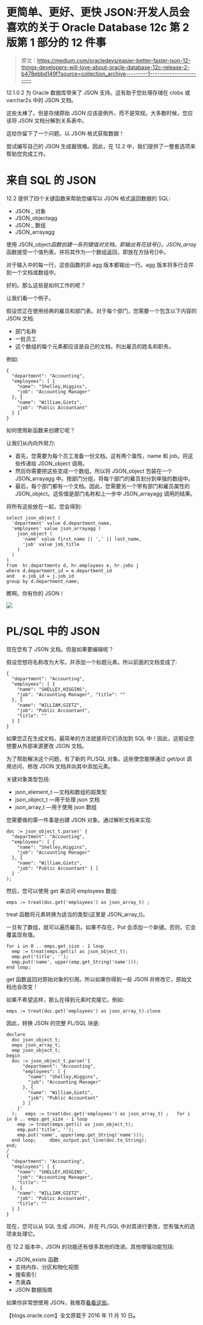 # 更简单、更好、更快 JSON:开发人员会喜欢的关于 Oracle Database 12c 第 2 版第 1 部分的 12 件事

> 原文：<https://medium.com/oracledevs/easier-better-faster-json-12-things-developers-will-love-about-oracle-database-12c-release-2-b478ebbd149f?source=collection_archive---------1----------------------->

12.1.0.2 为 Oracle 数据库带来了 JSON 支持。这有助于您处理存储在 clobs 或 varchar2s 中的 JSON 文档。

这些太棒了。但是存储原始 JSON 应该是例外，而不是常规。大多数时候，您应该将 JSON 文档分解到关系表中。

这给你留下了一个问题。以 JSON 格式获取数据！

尝试编写自己的 JSON 生成器很难。因此，在 12.2 中，我们提供了一整套选项来帮助您完成工作。

# 来自 SQL 的 JSON

12.2 提供了四个关键函数来帮助您编写以 JSON 格式返回数据的 SQL:

*   JSON _ 对象
*   JSON_objectagg
*   JSON _ 数组
*   JSON_arrayagg

使用 JSON_object*函数创建一系列键值对文档。即输出有花括号{}。JSON_array*函数接受一个值列表，并将其作为一个数组返回，即放在方括号[]中。

对于输入中的每一行，这些函数的非 agg 版本都输出一行。agg 版本将多行合并到一个文档或数组中。

好的。那么这些是如何工作的呢？

让我们看一个例子。

假设您正在使用经典的雇员和部门表。对于每个部门，您需要一个包含以下内容的 JSON 文档:

*   部门名称
*   一批员工
*   这个数组的每个元素都应该是自己的文档，列出雇员的姓名和职务。

例如:

```
{ 
  "department": "Accounting", 
  "employees": [ { 
    "name": "Shelley,Higgins", 
    "job": "Accounting Manager" 
  }, { 
    "name": "William,Gietz", 
    "job": "Public Accountant" 
  } ] 
}
```

如何使用新函数来创建它呢？

让我们从内向外努力:

*   首先，您需要为每个员工准备一份文档。这有两个属性，name 和 job。将这些传递给 JSON_object 调用。
*   然后你需要把这些变成一个数组。所以将 JSON_object 包装在一个 JSON_arrayagg 中。按部门分组，将每个部门的雇员划分到单独的数组中。
*   最后，每个部门都有一个文档。因此，您需要另一个带有部门和雇员属性的 JSON_object。这些值是部门名称和上一步中 JSON_arrayagg 调用的结果。

将所有这些放在一起，您会得到:

```
select json_object (
  'department' value d.department_name, 
  'employees' value json_arrayagg ( 
    json_object ( 
      'name' value first_name || ',' || last_name, 
      'job' value job_title 
    )
  )
) 
from  hr.departments d, hr.employees e, hr.jobs j 
where d.department_id = e.department_id 
and   e.job_id = j.job_id 
group by d.department_name;
```

瞧啊。你有你的 JSON！

![](img/76011dadf6df62fdfdff7c4194b22f02.png)

# PL/SQL 中的 JSON

现在您有了 JSON 文档。但是如果要编辑呢？

假设您想将名称改为大写。并添加一个标题元素。所以前面的文档变成了:

```
{ 
  "department": "Accounting", 
  "employees": [ { 
    "name": "SHELLEY,HIGGINS", 
    "job": "Accounting Manager", "title": "" 
  }, {
    "name": "WILLIAM,GIETZ", 
    "job": "Public Accountant", 
    "title": "" 
  } ] 
}
```

如果您正在生成文档，最简单的方法就是将它们添加到 SQL 中！因此，这假设您想要从外部来源更改 JSON 文档。

为了帮助解决这个问题，有了新的 PL/SQL 对象。这些使您能够通过 get/put 调用访问、修改 JSON 文档并向其中添加元素。

关键对象类型包括:

*   json_element_t —文档和数组的超类型
*   json_object_t —用于处理 json 文档
*   json_array_t —用于使用 json 数组

您需要做的第一件事是创建 JSON 对象。通过解析文档来实现:

```
doc := json_object_t.parse(' {
  "department": "Accounting", 
  "employees": [ { 
    "name": "Shelley,Higgins", 
    "job": "Accounting Manager" 
  }, { 
    "name": "William,Gietz", 
    "job": "Public Accountant" } ] 
  } '
);
```

然后，您可以使用 get 来访问 employees 数组:

```
emps := treat(doc.get('employees') as json_array_t) ;
```

treat 函数将元素转换为适当的类型(这里是 JSON_array_t)。

一旦有了数组，就可以遍历雇员。如果不存在，Put 会添加一个新键。否则，它会覆盖现有值。

```
for i in 0 .. emps.get_size - 1 loop 
  emp := treat(emps.get(i) as json_object_t); 
  emp.put('title', ''); 
  emp.put('name', upper(emp.get_String('name'))); 
end loop;
```

get 函数返回对原始对象的引用。所以如果你得到一些 JSON 并修改它，原始文档也会改变！

如果不希望这样，那么在得到元素时克隆它。例如:

```
emps := treat(doc.get('employees') as json_array_t).clone
```

因此，转换 JSON 的完整 PL/SQL 块是:

```
declare 
  doc json_object_t; 
  emps json_array_t; 
  emp json_object_t; 
begin 
  doc := json_object_t.parse('{ 
      "department": "Accounting", 
      "employees": [ { 
        "name": "Shelley,Higgins", 
        "job": "Accounting Manager" 
      }, { 
        "name": "William,Gietz", 
        "job": "Public Accountant" 
      } ] 
    }'
  );   emps := treat(doc.get('employees') as json_array_t) ;   for i in 0 .. emps.get_size - 1 loop 
    emp := treat(emps.get(i) as json_object_t); 
    emp.put('title', ''); 
    emp.put('name', upper(emp.get_String('name'))); 
  end loop;     dbms_output.put_line(doc.to_String); 
end; 
/
{ 
  "department": "Accounting", 
  "employees": [ { 
    "name": "SHELLEY,HIGGINS", 
    "job": "Accounting Manager", 
    "title": "" 
  }, { 
    "name": "WILLIAM,GIETZ", 
    "job": "Public Accountant", 
    "title": "" 
  } ] 
}
```

现在，您可以从 SQL 生成 JSON，并在 PL/SQL 中对其进行更改，您有强大的选项来处理它。

在 12.2 版本中，JSON 的功能还有很多其他的改进。其他增强功能包括:

*   JSON_exists 函数
*   支持内存、分区和物化视图
*   搜索索引
*   杰奥森
*   JSON 数据指南

如果你非常想使用 JSON，我推荐[看看这些](https://docs.oracle.com/database/122/ADJSN/changes.htm#ADXDB6162)。

【blogs.oracle.com】全文原载于 2016 年 11 月 10 日[](https://blogs.oracle.com/sql/12-things-developers-will-love-about-oracle-database-12c-release-2)**。**